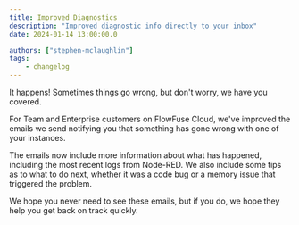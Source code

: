 ```yaml
---
title: Improved Diagnostics
description: "Improved diagnostic info directly to your inbox"
date: 2024-01-14 13:00:00.0

authors: ["stephen-mclaughlin"]
tags:
    - changelog
---
```


It happens! Sometimes things go wrong, but don't worry, we have you covered.

For Team and Enterprise customers on FlowFuse Cloud, we've improved the emails we send notifying you that something has gone wrong with one of your instances.

The emails now include more information about what has happened, including the most recent logs from Node-RED. We also include some tips as to what to do next, whether it was a code bug or a memory issue that triggered the problem.

We hope you never need to see these emails, but if you do, we hope they help you get back on track quickly.

